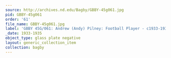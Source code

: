 ```yaml
---
source: http://archives.nd.edu/Bagby/GBBY-45g061.jpg
pid: GBBY-45g061
order: '61'
file_name: GBBY-45g061.jpg
label: 'GBBY 45G/061: Andrew (Andy) Pilney: Football Player - c1933-1935'
_date: 1933-1935
object_type: glass plate negative
layout: generic_collection_item
collection: bagby
---
```

